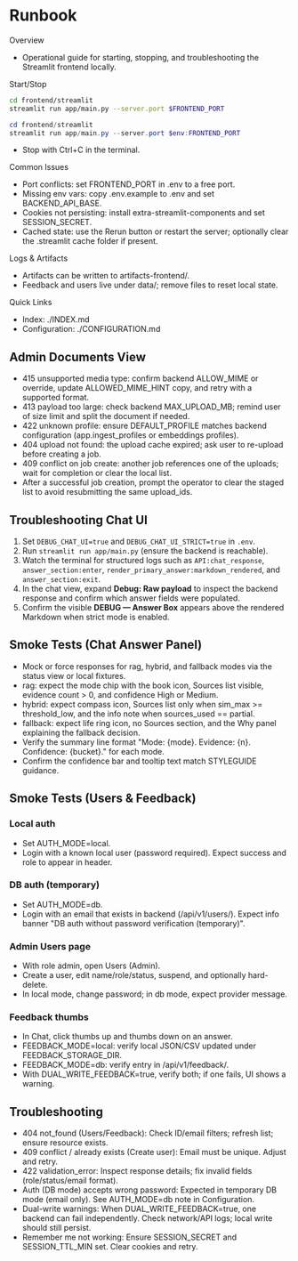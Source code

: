 # Runbook

Overview

- Operational guide for starting, stopping, and troubleshooting the Streamlit frontend locally.

Start/Stop

```bash
cd frontend/streamlit
streamlit run app/main.py --server.port $FRONTEND_PORT
```

```powershell
cd frontend/streamlit
streamlit run app/main.py --server.port $env:FRONTEND_PORT
```

- Stop with Ctrl+C in the terminal.

Common Issues

- Port conflicts: set FRONTEND_PORT in .env to a free port.
- Missing env vars: copy .env.example to .env and set BACKEND_API_BASE.
- Cookies not persisting: install extra-streamlit-components and set SESSION_SECRET.
- Cached state: use the Rerun button or restart the server; optionally clear the .streamlit cache folder if present.

Logs & Artifacts

- Artifacts can be written to artifacts-frontend/.
- Feedback and users live under data/; remove files to reset local state.

Quick Links

- Index: ./INDEX.md
- Configuration: ./CONFIGURATION.md

## Admin Documents View

- 415 unsupported media type: confirm backend ALLOW_MIME or override, update ALLOWED_MIME_HINT copy, and retry with a supported format.
- 413 payload too large: check backend MAX_UPLOAD_MB; remind user of size limit and split the document if needed.
- 422 unknown profile: ensure DEFAULT_PROFILE matches backend configuration (app.ingest_profiles or embeddings profiles).
- 404 upload not found: the upload cache expired; ask user to re-upload before creating a job.
- 409 conflict on job create: another job references one of the uploads; wait for completion or clear the local list.
- After a successful job creation, prompt the operator to clear the staged list to avoid resubmitting the same upload_ids.

## Troubleshooting Chat UI

1. Set `DEBUG_CHAT_UI=true` and `DEBUG_CHAT_UI_STRICT=true` in `.env`.
2. Run `streamlit run app/main.py` (ensure the backend is reachable).
3. Watch the terminal for structured logs such as `API:chat_response`, `answer_section:enter`, `render_primary_answer:markdown_rendered`, and `answer_section:exit`.
4. In the chat view, expand **Debug: Raw payload** to inspect the backend response and confirm which answer fields were populated.
5. Confirm the visible **DEBUG — Answer Box** appears above the rendered Markdown when strict mode is enabled.

## Smoke Tests (Chat Answer Panel)

- Mock or force responses for rag, hybrid, and fallback modes via the status view or local fixtures.
- rag: expect the mode chip with the book icon, Sources list visible, evidence count > 0, and confidence High or Medium.
- hybrid: expect compass icon, Sources list only when sim_max >= threshold_low, and the info note when sources_used == partial.
- fallback: expect life ring icon, no Sources section, and the Why panel explaining the fallback decision.
- Verify the summary line format "Mode: {mode}. Evidence: {n}. Confidence: {bucket}." for each mode.
- Confirm the confidence bar and tooltip text match STYLEGUIDE guidance.

## Smoke Tests (Users & Feedback)

### Local auth
- Set AUTH_MODE=local.
- Login with a known local user (password required). Expect success and role to appear in header.

### DB auth (temporary)
- Set AUTH_MODE=db.
- Login with an email that exists in backend (/api/v1/users/). Expect info banner "DB auth without password verification (temporary)".

### Admin Users page
- With role admin, open Users (Admin).
- Create a user, edit name/role/status, suspend, and optionally hard-delete.
- In local mode, change password; in db mode, expect provider message.

### Feedback thumbs
- In Chat, click thumbs up and thumbs down on an answer.
- FEEDBACK_MODE=local: verify local JSON/CSV updated under FEEDBACK_STORAGE_DIR.
- FEEDBACK_MODE=db: verify entry in /api/v1/feedback/.
- With DUAL_WRITE_FEEDBACK=true, verify both; if one fails, UI shows a warning.

## Troubleshooting

- 404 not_found (Users/Feedback): Check ID/email filters; refresh list; ensure resource exists.
- 409 conflict / already exists (Create user): Email must be unique. Adjust and retry.
- 422 validation_error: Inspect response details; fix invalid fields (role/status/email format).
- Auth (DB mode) accepts wrong password: Expected in temporary DB mode (email only). See AUTH_MODE=db note in Configuration.
- Dual-write warnings: When DUAL_WRITE_FEEDBACK=true, one backend can fail independently. Check network/API logs; local write should still persist.
- Remember me not working: Ensure SESSION_SECRET and SESSION_TTL_MIN set. Clear cookies and retry.
